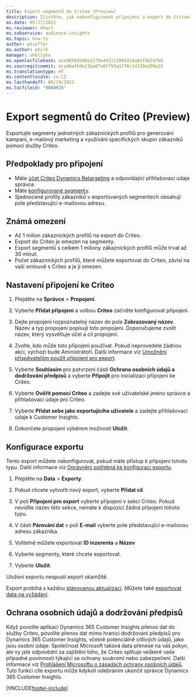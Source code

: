 ```yaml
---
title: Export segmentů do Criteo (Preview)
description: Zjistěte, jak nakonfigurovat připojení a export do Criteo.
ms.date: 05/27/2022
ms.reviewer: mhart
ms.subservice: audience-insights
ms.topic: how-to
author: pkieffer
ms.author: philk
manager: shellyha
ms.openlocfilehash: ace9056d200a3179e442132004324a01f0d247b6
ms.sourcegitcommit: dca46afb9e23ba87a0ff59a1776c1d139e209a32
ms.translationtype: HT
ms.contentlocale: cs-CZ
ms.lasthandoff: 06/29/2022
ms.locfileid: "9080925"
---
```

# <a name="export-segments-to-criteo-preview"></a>Export segmentů do Criteo (Preview)

Exportujte segmenty jednotných zákaznických profilů pro generování kampaní, e-mailový marketing a využívání specifických skupin zákazníků pomocí služby Criteo.

## <a name="prerequisites-for-connection"></a>Předpoklady pro připojení

-   Máte [účet Criteo Dynamics Retargeting](https://www.criteo.com/login/) a odpovídající přihlašovací údaje správce.
-   Máte [konfigurované segmenty](segments.md).
-   Sjednocené profily zákazníků v exportovaných segmentech obsahují pole představující e-mailovou adresu.

## <a name="known-limitations"></a>Známá omezení

- Až 1 milion zákaznických profilů na export do Criteo.
- Export do Criteo je omezen na segmenty.
- Export segmentů s celkem 1 miliony zákaznických profilů může trvat až 30 minut. 
- Počet zákaznických profilů, které můžete exportovat do Criteo, závisí na vaší smlouvě s Criteo a je jí omezen.

## <a name="set-up-connection-to-criteo"></a>Nastavení připojení ke Criteo

1. Přejděte na **Správce** > **Propojení**.

1. Vyberte **Přidat připojení** a volbou **Criteo** začněte konfigurovat připojení.

1. Dejte propojení rozpoznatelný název do pole **Zobrazovaný název**. Název a typ propojení popisují toto propojení. Doporučujeme zvolit název, který vysvětluje účel a cíl propojení.

1. Zvolte, kdo může toto připojení používat. Pokud neprovedete žádnou akci, výchozí bude Aministrátoři. Další informace viz [Umožnění přispěvatelům použít připojení pro export](connections.md#allow-contributors-to-use-a-connection-for-exports).

1. Vyberte **Souhlasím** pro potvrzení části **Ochrana osobních údajů a dodržování předpisů** a vyberte **Připojit** pro inicializaci připojení ke Criteo.

1. Vyberte **Ověřit pomocí Criteo** a zadejte své uživatelské jméno správce a přihlašovací údaje pro Criteo. 

1. Vyberte **Přidat sebe jako exportujícího uživatele** a zadejte přihlašovací údaje k Customer Insights.

1. Dokončete propojení výběrem možnosti **Uložit**.

## <a name="configure-an-export"></a>Konfigurace exportu

Tento export můžete nakonfigurovat, pokud máte přístup k připojení tohoto typu. Další informace viz [Oprávnění potřebná ke konfiguraci exportu](export-destinations.md#set-up-a-new-export).

1. Přejděte na **Data** > **Exporty**.

1. Pokud chcete vytvořit nový export, vyberte **Přidat cíl**.

1. V poli **Připojení pro export** vyberte připojení v sekci Criteo. Pokud nevidíte název této sekce, nemáte k dispozici žádná připojení tohoto typu. 

1. V části **Párování dat** v poli **E-mail** vyberte pole představující e-mailovou adresu zákazníka. 

1. Volitelně můžete exportovat **ID inzerenta** a **Název**

1. Vyberte segmenty, které chcete exportovat. 

1. Vyberte **Uložit**.

Uložení exportu nespustí export okamžitě.

Export probíhá s každou [plánovanou aktualizací](system.md#schedule-tab). Můžete také [exportovat data na vyžádání](export-destinations.md#run-exports-on-demand). 

## <a name="data-privacy-and-compliance"></a>Ochrana osobních údajů a dodržování předpisů

Když povolíte aplikaci Dynamics 365 Customer Insights přenos dat do služby Criteo, povolíte přenos dat mimo hranici dodržování předpisů pro Dynamics 365 Customer Insights, včetně potenciálně citlivých údajů, jako jsou osobní údaje. Společnost Microsoft taková data přenese na váš pokyn, ale vy jste odpovědní za zajištění toho, že Criteo splňuje veškeré vaše případné povinnosti týkající se ochrany soukromí nebo zabezpečení. Další informace viz [Prohlášení Microsoftu o zásadách ochrany osobních údajů](https://go.microsoft.com/fwlink/?linkid=396732).
Tuto funkci cíle exportu může kdykoli odebráním ukončit správce Dynamics 365 Customer Insights.


[!INCLUDE[footer-include](includes/footer-banner.md)]
